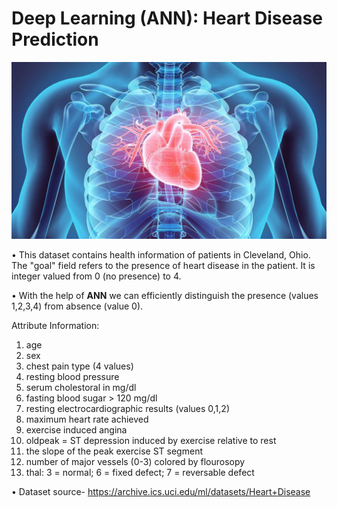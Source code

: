 # Deep Learning (ANN): Heart Disease Prediction

![](https://github.com/AkhileshThite/Portfolio/blob/master/heart.jpeg)

• This dataset contains health information of patients in Cleveland, Ohio. The "goal" field refers to the presence of heart disease in the patient. It is integer valued from 0 (no presence) to 4.

• With the help of **ANN** we can efficiently distinguish the presence (values 1,2,3,4) from absence (value 0).

Attribute Information: 
1. age 
2. sex 
3. chest pain type (4 values) 
4. resting blood pressure 
5. serum cholestoral in mg/dl 
6. fasting blood sugar > 120 mg/dl
7. resting electrocardiographic results (values 0,1,2)
8. maximum heart rate achieved 
9. exercise induced angina 
10. oldpeak = ST depression induced by exercise relative to rest 
11. the slope of the peak exercise ST segment 
12. number of major vessels (0-3) colored by flourosopy 
13. thal: 3 = normal; 6 = fixed defect; 7 = reversable defect

• Dataset source- https://archive.ics.uci.edu/ml/datasets/Heart+Disease
